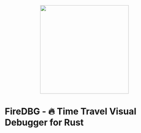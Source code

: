 <div align="center">

  <img width="280px" src="https://firedbg.sea-ql.org/img/FireDBG%20logo.png"/>

</div>

# FireDBG - 🔥 Time Travel Visual Debugger for Rust
